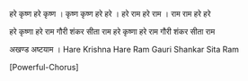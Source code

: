 हरे   कृष्ण   हरे   कृष्ण । कृष्ण   कृष्ण   हरे   हरे ।
हरे   राम   हरे   राम । राम   राम   हरे   हरे 

हरे कृष्णा हरे राम गौरी शंकर सीता राम
हरे कृष्णा हरे राम गौरी शंकर सीता राम 



अखण्ड अष्टयाम । Hare Krishna Hare Ram Gauri Shankar Sita Ram



[Powerful-Chorus]
